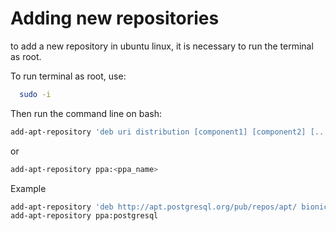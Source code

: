 # Adding new repositories

to add a new repository in ubuntu linux, it is necessary to run the terminal as root.

To run terminal as root, use:

```bash
  sudo -i
```
Then run the command line on bash:

```bash
add-apt-repository 'deb uri distribution [component1] [component2] [...]'
```
or

```bash
add-apt-repository ppa:<ppa_name>
```

Example

```bash
add-apt-repository 'deb http://apt.postgresql.org/pub/repos/apt/ bionic-pgdg main'
add-apt-repository ppa:postgresql
```

